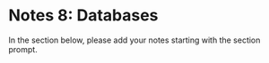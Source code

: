 # Notes 8: Databases

In the section below, please add your notes starting with the section prompt.
